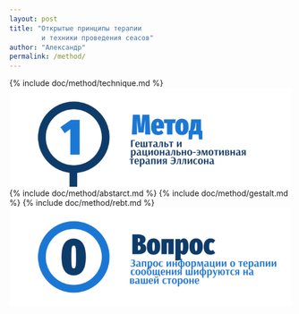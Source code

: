 ```yaml
---
layout: post
title: "Открытые принципы терапии 
		и техники проведения сеасов"
author: "Александр"
permalink: /method/
---
```


{% include doc/method/technique.md %}
![Гештальт, рационально-эмотивная терапия Эллисона, РЭТ](/_img/1.png)
{% include doc/method/abstarct.md %}
{% include doc/method/gestalt.md %}
{% include doc/method/rebt.md %}
<a href="https://bit.ly/3yhBEb4" target=_blank>![Вопросы ответы для пациента психотерапевта](/_img/0.png)</a>